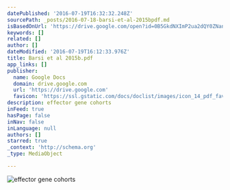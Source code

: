 ```yaml
---
datePublished: '2016-07-19T16:32:32.248Z'
sourcePath: _posts/2016-07-18-barsi-et-al-2015bpdf.md
isBasedOnUrl: 'https://drive.google.com/open?id=0B5GkdNXImP2ua2dQY0ZNanpOQTQ'
keywords: []
related: []
author: []
dateModified: '2016-07-19T16:12:33.976Z'
title: Barsi et al 2015b.pdf
app_links: []
publisher:
  name: Google Docs
  domain: drive.google.com
  url: 'https://drive.google.com'
  favicon: 'https://ssl.gstatic.com/docs/doclist/images/icon_14_pdf_favicon.ico'
description: effector gene cohorts
inFeed: true
hasPage: false
inNav: false
inLanguage: null
authors: []
starred: true
_context: 'http://schema.org'
_type: MediaObject

---
```

![effector gene cohorts](https://imgflo.herokuapp.com/graph/vahj1ThiexotieMo/c3b87cd4ae769ab009bb4f2e47f0103e/croprotate.jpg?cropheight=840&cropwidth=1920&degrees=0&input=https%3A%2F%2Fthe-grid-user-content.s3-us-west-2.amazonaws.com%2Fa079bc92-472f-4a52-97d0-9e222d762d77.jpg&x=0&y=120)
